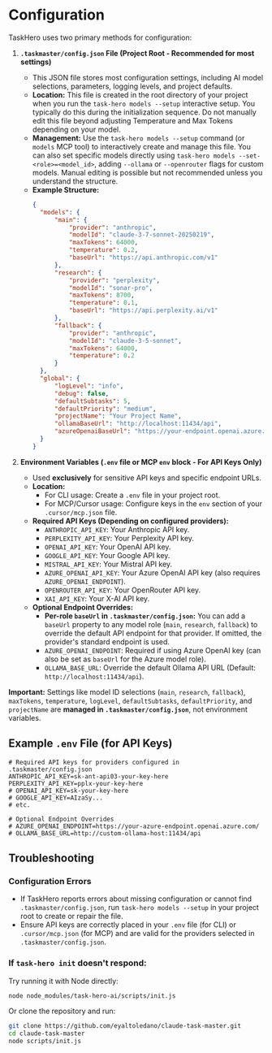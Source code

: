 # Configuration

TaskHero uses two primary methods for configuration:

1.  **`.taskmaster/config.json` File (Project Root - Recommended for most settings)**

    - This JSON file stores most configuration settings, including AI model selections, parameters, logging levels, and project defaults.
    - **Location:** This file is created in the root directory of your project when you run the `task-hero models --setup` interactive setup. You typically do this during the initialization sequence. Do not manually edit this file beyond adjusting Temperature and Max Tokens depending on your model.
    - **Management:** Use the `task-hero models --setup` command (or `models` MCP tool) to interactively create and manage this file. You can also set specific models directly using `task-hero models --set-<role>=<model_id>`, adding `--ollama` or `--openrouter` flags for custom models. Manual editing is possible but not recommended unless you understand the structure.
    - **Example Structure:**
      ```json
      {
      	"models": {
      		"main": {
      			"provider": "anthropic",
      			"modelId": "claude-3-7-sonnet-20250219",
      			"maxTokens": 64000,
      			"temperature": 0.2,
      			"baseUrl": "https://api.anthropic.com/v1"
      		},
      		"research": {
      			"provider": "perplexity",
      			"modelId": "sonar-pro",
      			"maxTokens": 8700,
      			"temperature": 0.1,
      			"baseUrl": "https://api.perplexity.ai/v1"
      		},
      		"fallback": {
      			"provider": "anthropic",
      			"modelId": "claude-3-5-sonnet",
      			"maxTokens": 64000,
      			"temperature": 0.2
      		}
      	},
      	"global": {
      		"logLevel": "info",
      		"debug": false,
      		"defaultSubtasks": 5,
      		"defaultPriority": "medium",
      		"projectName": "Your Project Name",
      		"ollamaBaseUrl": "http://localhost:11434/api",
      		"azureOpenaiBaseUrl": "https://your-endpoint.openai.azure.com/"
      	}
      }
      ```

2.  **Environment Variables (`.env` file or MCP `env` block - For API Keys Only)**
    - Used **exclusively** for sensitive API keys and specific endpoint URLs.
    - **Location:**
      - For CLI usage: Create a `.env` file in your project root.
      - For MCP/Cursor usage: Configure keys in the `env` section of your `.cursor/mcp.json` file.
    - **Required API Keys (Depending on configured providers):**
      - `ANTHROPIC_API_KEY`: Your Anthropic API key.
      - `PERPLEXITY_API_KEY`: Your Perplexity API key.
      - `OPENAI_API_KEY`: Your OpenAI API key.
      - `GOOGLE_API_KEY`: Your Google API key.
      - `MISTRAL_API_KEY`: Your Mistral API key.
      - `AZURE_OPENAI_API_KEY`: Your Azure OpenAI API key (also requires `AZURE_OPENAI_ENDPOINT`).
      - `OPENROUTER_API_KEY`: Your OpenRouter API key.
      - `XAI_API_KEY`: Your X-AI API key.
    - **Optional Endpoint Overrides:**
      - **Per-role `baseUrl` in `.taskmaster/config.json`:** You can add a `baseUrl` property to any model role (`main`, `research`, `fallback`) to override the default API endpoint for that provider. If omitted, the provider's standard endpoint is used.
      - `AZURE_OPENAI_ENDPOINT`: Required if using Azure OpenAI key (can also be set as `baseUrl` for the Azure model role).
      - `OLLAMA_BASE_URL`: Override the default Ollama API URL (Default: `http://localhost:11434/api`).

**Important:** Settings like model ID selections (`main`, `research`, `fallback`), `maxTokens`, `temperature`, `logLevel`, `defaultSubtasks`, `defaultPriority`, and `projectName` are **managed in `.taskmaster/config.json`**, not environment variables.

## Example `.env` File (for API Keys)

```
# Required API keys for providers configured in .taskmaster/config.json
ANTHROPIC_API_KEY=sk-ant-api03-your-key-here
PERPLEXITY_API_KEY=pplx-your-key-here
# OPENAI_API_KEY=sk-your-key-here
# GOOGLE_API_KEY=AIzaSy...
# etc.

# Optional Endpoint Overrides
# AZURE_OPENAI_ENDPOINT=https://your-azure-endpoint.openai.azure.com/
# OLLAMA_BASE_URL=http://custom-ollama-host:11434/api
```

## Troubleshooting

### Configuration Errors

- If TaskHero reports errors about missing configuration or cannot find `.taskmaster/config.json`, run `task-hero models --setup` in your project root to create or repair the file.
- Ensure API keys are correctly placed in your `.env` file (for CLI) or `.cursor/mcp.json` (for MCP) and are valid for the providers selected in `.taskmaster/config.json`.

### If `task-hero init` doesn't respond:

Try running it with Node directly:

```bash
node node_modules/task-hero-ai/scripts/init.js
```

Or clone the repository and run:

```bash
git clone https://github.com/eyaltoledano/claude-task-master.git
cd claude-task-master
node scripts/init.js
```
